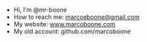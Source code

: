 -  Hi, I’m @mr-boone
-  How to reach me: marcoeboone@gmail.com
-  My website: www.marcoboone.com
-  My old account: github.com/marcoboone

<!---
mr-boone/mr-boone is a ✨ special ✨ repository because its `README.md` (this file) appears on your GitHub profile.
You can click the Preview link to take a look at your changes.
--->
